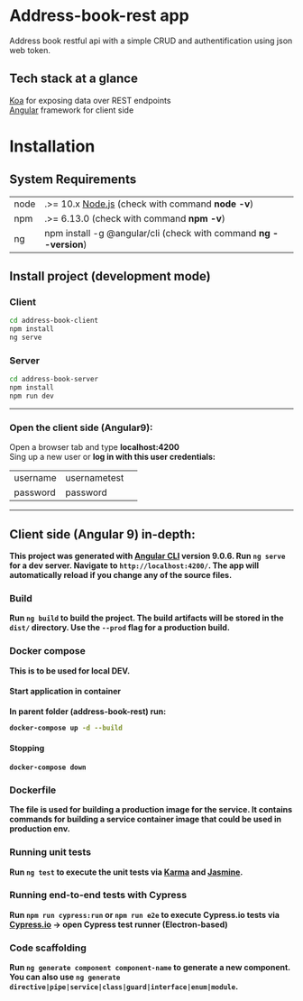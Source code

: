 # Address-book-rest app
Address book restful api with a simple CRUD and authentification using json web token.

## Tech stack at a glance
[Koa](https://koajs.com/) for exposing data over REST endpoints  
[Angular](https://angular.io/) framework for client side

# Installation 

## System Requirements
|   |   |   |
|---|---|---|
| node |  .>= 10.x [Node.js](https://nodejs.org/en/) (check with command <b>node -v</b>)
| npm |   .>= 6.13.0 (check with command <b>npm -v</b>)
| ng | npm install -g @angular/cli (check with command <b>ng --version</b>)

## Install project (development mode)

### Client
```bash
cd address-book-client
npm install
ng serve
```

### Server
```bash
cd address-book-server
npm install
npm run dev      
```
----
### Open the client side (Angular9):
Open a browser tab and type <b>localhost:4200</b>  
Sing up a new user or <b>log in with this user credentials: 

|   |   |   |
|---|---|---|
| username |  usernametest
| password |  password

----
## Client side (Angular 9) in-depth:

This project was generated with [Angular CLI](https://github.com/angular/angular-cli) version 9.0.6.
Run `ng serve` for a dev server. Navigate to `http://localhost:4200/`. The app will automatically reload if you change any of the source files.

### Build

Run `ng build` to build the project. The build artifacts will be stored in the `dist/` directory. Use the `--prod` flag for a production build.

### Docker compose

This is to be used for local DEV.  

#### Start application in container

In parent folder (address-book-rest) run:
 
```bash
docker-compose up -d --build
```
#### Stopping

```
docker-compose down
```

### Dockerfile

The file is used for building a production image for the service. It contains commands for building a service container image that could be used in production env.


### Running unit tests

Run `ng test` to execute the unit tests via [Karma](https://karma-runner.github.io) and [Jasmine](https://jasmine.github.io/).

### Running end-to-end tests with Cypress

Run `npm run cypress:run` or `npm run e2e` to execute Cypress.io tests via [Cypress.io](https://www.cypress.io/) -> open Cypress test runner (Electron-based)

### Code scaffolding

Run `ng generate component component-name` to generate a new component. You can also use `ng generate directive|pipe|service|class|guard|interface|enum|module`.
